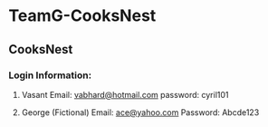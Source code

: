 # TeamG-CooksNest

## CooksNest

### Login Information:

1. Vasant
Email: vabhard@hotmail.com
password: cyril101

2. George (Fictional)
Email: ace@yahoo.com
Password: Abcde123

